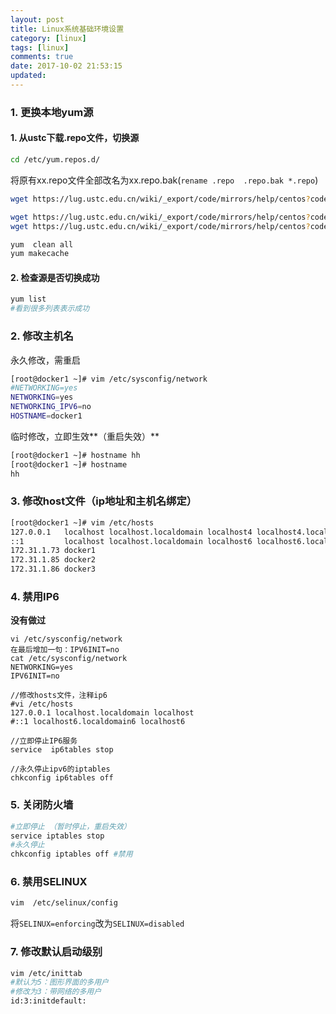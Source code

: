 ```yaml
---
layout: post
title: Linux系统基础环境设置
category: [linux]
tags: [linux]
comments: true
date: 2017-10-02 21:53:15
updated:
---
```

### 1. 更换本地yum源
#### 1. 从ustc下载.repo文件，切换源
```bash
cd /etc/yum.repos.d/

```
将原有xx.repo文件全部改名为xx.repo.bak(`rename .repo  .repo.bak *.repo`)
<!--more -->
```bash
wget https://lug.ustc.edu.cn/wiki/_export/code/mirrors/help/centos?codeblock=1-O CentOS-ustc.repo 【centos5 ustc源】

wget https://lug.ustc.edu.cn/wiki/_export/code/mirrors/help/centos?codeblock=2 -O CentOS-ustc.repo【centos6 ustc源】
wget https://lug.ustc.edu.cn/wiki/_export/code/mirrors/help/centos?codeblock=3 -O CentOS-ustc.repo 【centos7 ustc源】

yum  clean all
yum makecache

```
#### 2. 检查源是否切换成功
```bash
yum list
#看到很多列表表示成功
```
### 2. 修改主机名
永久修改，需重启
```bash
[root@docker1 ~]# vim /etc/sysconfig/network
#NETWORKING=yes
NETWORKING=yes
NETWORKING_IPV6=no
HOSTNAME=docker1
```
临时修改，立即生效**（重启失效）**
```bash
[root@docker1 ~]# hostname hh
[root@docker1 ~]# hostname
hh
```
### 3. 修改host文件（ip地址和主机名绑定）
```bash
[root@docker1 ~]# vim /etc/hosts
127.0.0.1   localhost localhost.localdomain localhost4 localhost4.localdomain4
::1         localhost localhost.localdomain localhost6 localhost6.localdomain6
172.31.1.73 docker1
172.31.1.85 docker2 
172.31.1.86 docker3
```
### 4. 禁用IP6
**没有做过**
```
vi /etc/sysconfig/network
在最后增加一句：IPV6INIT=no
cat /etc/sysconfig/network
NETWORKING=yes
IPV6INIT=no

//修改hosts文件，注释ip6
#vi /etc/hosts
127.0.0.1 localhost.localdomain localhost 
#::1 localhost6.localdomain6 localhost6

//立即停止IP6服务
service  ip6tables stop

//永久停止ipv6的iptables
chkconfig ip6tables off

```
### 5. 关闭防火墙
```bash
#立即停止 （暂时停止，重启失效）
service iptables stop
#永久停止
chkconfig iptables off #禁用

```
### 6. 禁用SELINUX
```bash
vim  /etc/selinux/config
```
将`SELINUX=enforcing`改为`SELINUX=disabled `
### 7. 修改默认启动级别
```bash
vim /etc/inittab
#默认为5：图形界面的多用户
#修改为3：带网络的多用户
id:3:initdefault:
```